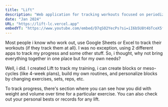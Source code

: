 ```yaml
---
title: "Lift"
description: "Web application for tracking workouts focused on periodization."
date: "Jan 2024"
URL: "https://lift-lc.vercel.app"
embedYT: "https://www.youtube.com/embed/D7qSO2YecPs?si=iI6b5U8t4bTceX5f"
---
```


Most people i know who work out, use Google Sheets or Excel to track their workouts (if they track them at all).
I was no exception, using 2 different apps to track my progress and some other stuff. So, i thought, why not bring everything together in one place but for my own needs?

Well, i did. I created Lift to track my training, i can create blocks or meso-cycles (like 4-week plans), build my own routines, and personalize blocks by changing exercises, sets, reps, etc.

To track progress, there's section where you can see how you did with weight and volume over time for a particular exercise. You can also check out your personal bests or records for any lift.
